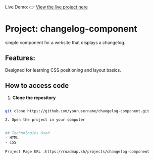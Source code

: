 
Live Demo: 👉 [View the live project here](https://anu-techie.github.io/changelog-component/)

# **Project:** changelog-component
  simple component for a website that displays a changelog.

## Features:

  Designed for learning CSS positioning and layout basics.
  
## How to access code

 1. **Clone the repository**
   ```bash or command line

   git clone https://github.com/yourusername/changelog-component.git
   
 2. Open the project in your computer


## Technologies Used
  - HTML
  - CSS
    
Project Page URL :https://roadmap.sh/projects/changelog-component